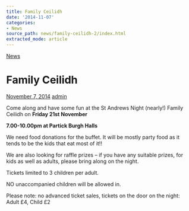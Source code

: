 ```yaml
---
title: Family Ceilidh
date: '2014-11-07'
categories:
- News
source_path: news/family-ceilidh-2/index.html
extracted_mode: article
---
```

[News](category/news/)

# Family Ceilidh

[November 7, 2014](news/family-ceilidh-2/) [admin](author/admin/)

Come along and have some fun at the St Andrews Night (nearly!) Family Ceilidh on **Friday 21st November**

**7.00-10.00pm at Partick Burgh Halls**

We need food donations for the buffet. It will be mostly party food as it tends to be the kids that eat most of it!!

We are also looking for raffle prizes – if you have any suitable prizes, for kids as well as adults, please bring along on the night.

Tickets limited to 3 children per adult.

NO unaccompanied children will be allowed in.

Please note: no advanced ticket sales, tickets on the door on the night: Adult £4, Child £2
